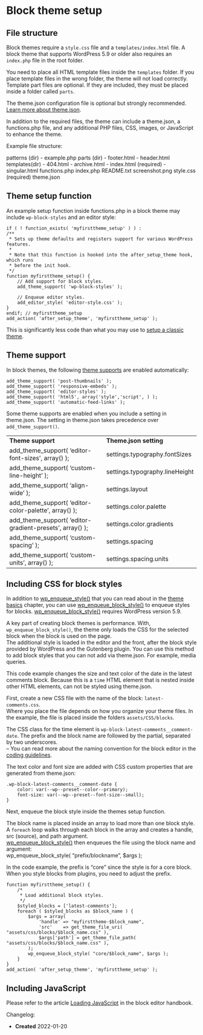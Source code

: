 # Block theme setup

## File structure

Block themes require a `style.css` file and a `templates/index.html` file. A block theme that supports WordPress 5.9 or older also requires an `index.php` file in the root folder.

You need to place all HTML template files inside the `templates` folder. If you place template files in the wrong folder, the theme will not load correctly.  
Template part files are optional. If they are included, they must be placed inside a folder called `parts`.

The theme.json configuration file is optional but strongly recommended. [Learn more about theme.json](https://developer.wordpress.org/themes/advanced-topics/theme-json/).  
  
In addition to the required files, the theme can include a theme.json, a functions.php file, and any additional PHP files, CSS, images, or JavaScript to enhance the theme.

Example file structure:

patterns (dir)
      - example.php
parts (dir)
      - footer.html
      - header.html
templates(dir)
      - 404.html
      - archive.html
      - index.html (required)
      - singular.html
functions.php
index.php
README.txt
screenshot.png
style.css (required)
theme.json

## Theme setup function

An example setup function inside functions.php in a block theme may include `wp-block-styles` and an editor style:

```
if ( ! function_exists( 'myfirsttheme_setup' ) ) :
/**
 * Sets up theme defaults and registers support for various WordPress features.
 *
 * Note that this function is hooked into the after_setup_theme hook, which runs
 * before the init hook.
 */
function myfirsttheme_setup() {
	// Add support for block styles.
	add_theme_support( 'wp-block-styles' );

	// Enqueue editor styles.
	add_editor_style( 'editor-style.css' );
}
endif; // myfirsttheme_setup
add_action( 'after_setup_theme', 'myfirsttheme_setup' );
```

This is significantly less code than what you may use to [setup a classic theme](https://developer.wordpress.org/themes/basics/theme-functions/#initial-setup-example).

## Theme support

In block themes, the following [theme supports](https://developer.wordpress.org/reference/functions/add_theme_support/) are enabled automatically:

```
add_theme_support( 'post-thumbnails' );
add_theme_support( 'responsive-embeds' );
add_theme_support( 'editor-styles' );
add_theme_support( 'html5', array('style','script', ) );
add_theme_support( 'automatic-feed-links' );
```

Some theme supports are enabled when you include a setting in theme.json. The setting in theme.json takes precedence over `add_theme_support()`.

<table><tbody><tr><td><strong>Theme support</strong></td><td><strong>Theme.json setting</strong></td></tr><tr><td>add_theme_support( ‘editor-font-sizes’, array() );</td><td>settings.typography.fontSizes</td></tr><tr><td>add_theme_support( ‘custom-line-height’ );</td><td>settings.typography.lineHeight</td></tr><tr><td>add_theme_support( ‘align-wide’ );</td><td>settings.layout</td></tr><tr><td>add_theme_support( ‘editor-color-palette’, array() );</td><td>settings.color.palette</td></tr><tr><td>add_theme_support( ‘editor-gradient-presets’, array() );</td><td>settings.color.gradients</td></tr><tr><td>add_theme_support( ‘custom-spacing’ );</td><td>settings.spacing</td></tr><tr><td>add_theme_support( ‘custom-units’, array() );</td><td>settings.spacing.units</td></tr></tbody></table>

## Including CSS for block styles

In addition to [](https://developer.wordpress.org/reference/functions/wp_enqueue_style/)[wp\_enqueue\_style()](https://developer.wordpress.org/reference/functions/wp_enqueue_style/) that you can read about in the [theme basics](https://developer.wordpress.org/themes/basics/including-css-javascript/) chapter, you can use [wp\_enqueue\_block\_style()](https://developer.wordpress.org/reference/functions/wp_enqueue_block_style/) to enqueue styles for blocks. [wp\_enqueue\_block\_style()](https://developer.wordpress.org/reference/functions/wp_enqueue_block_style/) requires WordPress version 5.9.

A key part of creating block themes is performance. With, `wp_enqueue_block_style()`, the theme only loads the CSS for the selected block when the block is used on the page.  
The additional style is loaded in the editor and the front, after the block style provided by WordPress and the Gutenberg plugin. You can use this method to add block styles that you can not add via theme.json. For example, media queries.

This code example changes the size and text color of the date in the latest comments block. Because this is a `time` HTML element that is nested inside other HTML elements, can not be styled using theme.json.

First, create a new CSS file with the name of the block: `latest-comments.css`.  
Where you place the file depends on how you organize your theme files. In the example, the file is placed inside the folders `assets/CSS/blocks`.

The CSS class for the time element is `wp-block-latest-comments__comment-date`. The prefix and the block name are followed by the partial, separated by two underscores.  
– You can read more about the naming convention for the block editor in the [coding guidelines](https://developer.wordpress.org/block-editor/contributors/code/coding-guidelines/#naming).

The text color and font size are added with CSS custom properties that are generated from theme.json:

```
.wp-block-latest-comments__comment-date {
	color: var(--wp--preset--color--primary);
	font-size: var(--wp--preset--font-size--small);
}
```

Next, enqueue the block style inside the themes setup function.

The block name is placed inside an array to load more than one block style.  
A `foreach` loop walks through each block in the array and creates a handle, src (source), and path argument.  
[wp\_enqueue\_block\_style()](https://developer.wordpress.org/reference/functions/wp_enqueue_block_style/) then enqueues the file using the block name and argument:  
wp\_enqueue\_block\_style( “prefix/blockname”, $args );

In the code example, the prefix is “core” since the style is for a core block. When you style blocks from plugins, you need to adjust the prefix.

```
function myfirsttheme_setup() {
	/*
	 * Load additional block styles.
	 */
	$styled_blocks = ['latest-comments'];
	foreach ( $styled_blocks as $block_name ) {
		$args = array(
			'handle' => "myfirsttheme-$block_name",
			'src'    => get_theme_file_uri( "assets/css/blocks/$block_name.css" ),
			$args['path'] = get_theme_file_path( "assets/css/blocks/$block_name.css" ),
		);
		wp_enqueue_block_style( "core/$block_name", $args );
	}
}
add_action( 'after_setup_theme', 'myfirsttheme_setup' );
```

## Including JavaScript

Please refer to the article [Loading JavaScript](https://developer.wordpress.org/block-editor/how-to-guides/javascript/loading-javascript/) in the block editor handbook.

Changelog:

*   **Created** 2022-01-20